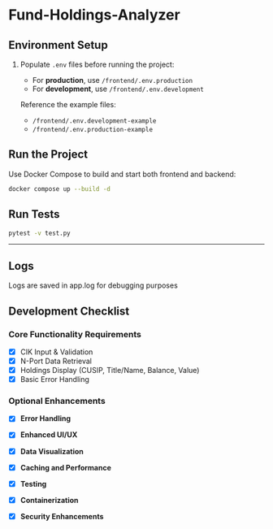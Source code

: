﻿# Fund-Holdings-Analyzer

## Environment Setup
1. Populate `.env` files before running the project:
   - For **production**, use `/frontend/.env.production`
   - For **development**, use `/frontend/.env.development`
   
   Reference the example files:
   - `/frontend/.env.development-example`
   - `/frontend/.env.production-example`

## Run the Project
Use Docker Compose to build and start both frontend and backend:
```bash
docker compose up --build -d
```

## Run Tests
```bash
pytest -v test.py
```

---
## Logs
Logs are saved in app.log for debugging purposes

## Development Checklist

### Core Functionality Requirements
- [x] CIK Input & Validation
- [x] N-Port Data Retrieval
- [x] Holdings Display (CUSIP, Title/Name, Balance, Value)
- [x] Basic Error Handling

### Optional Enhancements
- [x] **Error Handling**
- [x] **Enhanced UI/UX**
- [x] **Data Visualization**
- [x] **Caching and Performance**
- [x] **Testing**
- [x] **Containerization**

- [x] **Security Enhancements**


